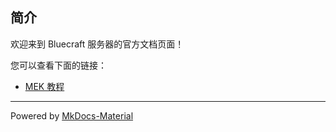 ## 简介

欢迎来到 Bluecraft 服务器的官方文档页面！

您可以查看下面的链接：

 - [MEK 教程](./MEK/README)

---

Powered by [MkDocs-Material](https://squidfunk.github.io/mkdocs-material/)